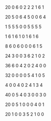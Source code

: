 20 0 6 0 2 2 2 1 6 1

20 5 0 6 4 5 0 0 6 4

1 5 5 5 0 0 5 5 5 5

1 6 1 6 1 0 1 6 1 6

8 6 0 6 0 0 0 6 1 5

24 3 0 0 3 6 2 1 0 2

36 6 0 4 2 0 2 4 0 0

32 0 0 0 0 5 4 1 0 5

4 0 0 4 0 2 4 1 3 4

40 0 5 4 0 3 0 0 3 0

20 0 5 1 0 0 0 4 0 1

20 1 0 0 3 5 2 1 0 0
